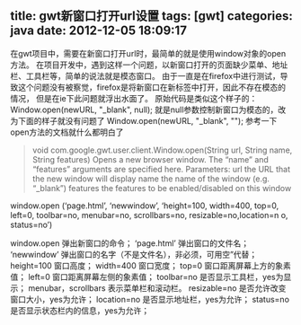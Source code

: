title: gwt新窗口打开url设置
tags: [gwt]
categories: java
date: 2012-12-05 18:09:17
---
在gwt项目中，需要在新窗口打开url时，最简单的就是使用window对象的open方法。
在项目开发中，遇到这样一个问题，以新窗口打开的页面缺少菜单、地址栏、工具栏等，简单的说法就是模态窗口。
由于一直是在firefox中进行测试，导致这个问题没有被察觉，firefox是将新窗口在新标签中打开，因此不存在模态的情况，
但是在ie下此问题就浮出水面了。
原始代码是类似这个样子的：
Window.open(newURL, "_blank", null);
就是null参数控制新窗口为模态的，改为下面的样子就没有问题了
Window.open(newURL, "_blank", "");
参考一下open方法的文档就什么都明白了

>void com.google.gwt.user.client.Window.open(String url, String name, String features)
Opens a new browser window. The “name” and “features” arguments are specified here.
Parameters:
url the URL that the new window will display
name the name of the window (e.g. “_blank”)
features the features to be enabled/disabled on this window

window.open (‘page.html’, ‘newwindow’, ‘height=100, width=400, top=0, left=0, toolbar=no, menubar=no, scrollbars=no, resizable=no,location=n o, status=no’)
 
window.open 弹出新窗口的命令；
‘page.html’ 弹出窗口的文件名；
‘newwindow’ 弹出窗口的名字（不是文件名），非必须，可用空”代替；
height=100 窗口高度；
width=400 窗口宽度；
top=0 窗口距离屏幕上方的象素值；
left=0 窗口距离屏幕左侧的象素值；
toolbar=no 是否显示工具栏，yes为显示；
menubar，scrollbars 表示菜单栏和滚动栏。
resizable=no 是否允许改变窗口大小，yes为允许；
location=no 是否显示地址栏，yes为允许；
status=no 是否显示状态栏内的信息，yes为允许；

